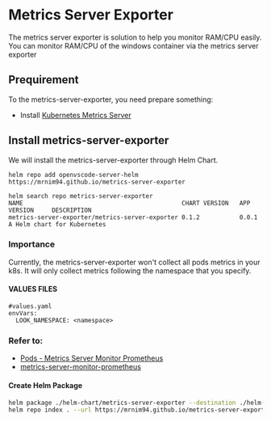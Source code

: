 # Metrics Server Exporter

The metrics server exporter is solution to help you monitor RAM/CPU easily.  
You can monitor RAM/CPU of the windows container via the metrics server exporter


## Prequirement

To the metrics-server-exporter, you need prepare something:

 - Install [Kubernetes Metrics Server](https://github.com/kubernetes-sigs/metrics-server)

## Install metrics-server-exporter   

We will install the metrics-server-exporter through Helm Chart.

```
helm repo add openvscode-server-helm https://mrnim94.github.io/metrics-server-exporter

helm search repo metrics-server-exporter
NAME                                            CHART VERSION   APP VERSION     DESCRIPTION
metrics-server-exporter/metrics-server-exporter 0.1.2           0.0.1           A Helm chart for Kubernetes
```
### Importance
Currently, the metrics-server-exporter won't collect all pods metrics in your k8s. It will only collect metrics following the namespace that you specify.  

#### VALUES FILES
```
#values.yaml
envVars:
  LOOK_NAMESPACE: <namespace>
```

### Refer to:  

 - [Pods - Metrics Server Monitor Prometheus](https://grafana.com/grafana/dashboards/8760-pods-metrics-server-monitor-prometheus/)
 - [metrics-server-monitor-prometheus](https://github.com/AdrianBalcan/metrics-server-monitor-prometheus)

#### Create Helm Package

```sh
helm package ./helm-chart/metrics-server-exporter --destination ./helm-chart/
helm repo index . --url https://mrnim94.github.io/metrics-server-exporter
```
